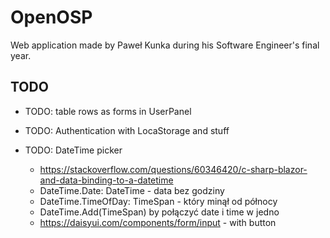 # OpenOSP

Web application made by Paweł Kunka during his Software Engineer's final year.

## TODO

- TODO: table rows as forms in UserPanel

- TODO: Authentication with LocaStorage and stuff

- TODO: DateTime picker 
  - https://stackoverflow.com/questions/60346420/c-sharp-blazor-and-data-binding-to-a-datetime
  - DateTime.Date: DateTime - data bez godziny
  - DateTime.TimeOfDay: TimeSpan - który minął od północy
  - DateTime.Add(TimeSpan) by połączyć date i time w jedno
  - https://daisyui.com/components/form/input - with button